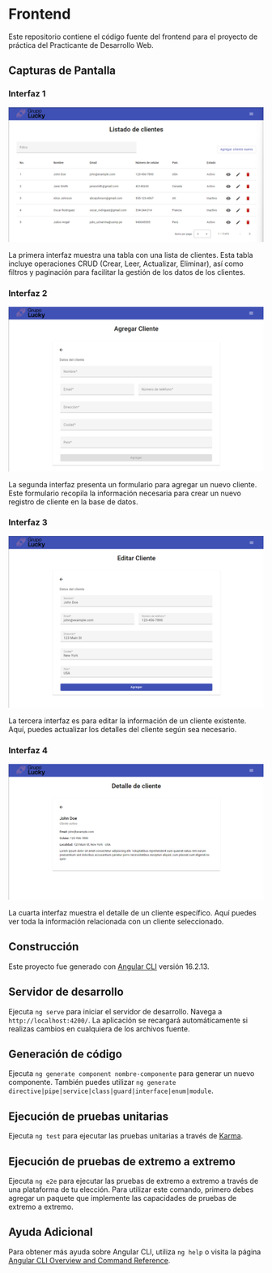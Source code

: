 # Frontend

Este repositorio contiene el código fuente del frontend para el proyecto de práctica del Practicante de Desarrollo Web.

## Capturas de Pantalla

### Interfaz 1

![Interfaz 1](https://raw.githubusercontent.com/AngelOU20/gl-prueba-frontend/main/src/assets/img/readme/prueba-1.png)

La primera interfaz muestra una tabla con una lista de clientes. Esta tabla incluye operaciones CRUD (Crear, Leer, Actualizar, Eliminar), así como filtros y paginación para facilitar la gestión de los datos de los clientes.

### Interfaz 2

![Interfaz 2](https://raw.githubusercontent.com/AngelOU20/gl-prueba-frontend/main/src/assets/img/readme/prueba-2.png)

La segunda interfaz presenta un formulario para agregar un nuevo cliente. Este formulario recopila la información necesaria para crear un nuevo registro de cliente en la base de datos.

### Interfaz 3

![Interfaz 3](https://raw.githubusercontent.com/AngelOU20/gl-prueba-frontend/main/src/assets/img/readme/prueba-3.png)

La tercera interfaz es para editar la información de un cliente existente. Aquí, puedes actualizar los detalles del cliente según sea necesario.

### Interfaz 4

![Interfaz 3](https://raw.githubusercontent.com/AngelOU20/gl-prueba-frontend/main/src/assets/img/readme/prueba-4.png)

La cuarta interfaz muestra el detalle de un cliente específico. Aquí puedes ver toda la información relacionada con un cliente seleccionado.

## Construcción

Este proyecto fue generado con [Angular CLI](https://github.com/angular/angular-cli) versión 16.2.13.

## Servidor de desarrollo

Ejecuta `ng serve` para iniciar el servidor de desarrollo. Navega a `http://localhost:4200/`. La aplicación se recargará automáticamente si realizas cambios en cualquiera de los archivos fuente.

## Generación de código

Ejecuta `ng generate component nombre-componente` para generar un nuevo componente. También puedes utilizar `ng generate directive|pipe|service|class|guard|interface|enum|module`.

## Ejecución de pruebas unitarias

Ejecuta `ng test` para ejecutar las pruebas unitarias a través de [Karma](https://karma-runner.github.io).

## Ejecución de pruebas de extremo a extremo

Ejecuta `ng e2e` para ejecutar las pruebas de extremo a extremo a través de una plataforma de tu elección. Para utilizar este comando, primero debes agregar un paquete que implemente las capacidades de pruebas de extremo a extremo.

## Ayuda Adicional

Para obtener más ayuda sobre Angular CLI, utiliza `ng help` o visita la página [Angular CLI Overview and Command Reference](https://angular.io/cli).
